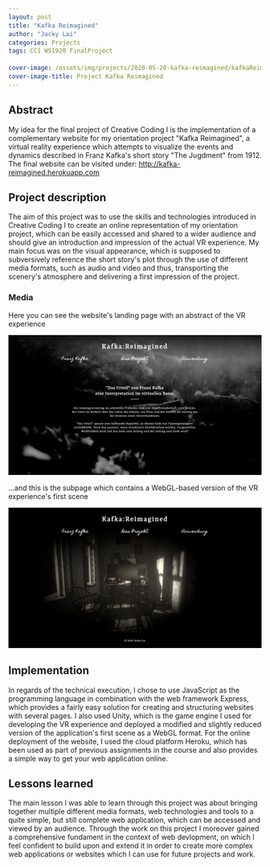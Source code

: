 ```yaml
---
layout: post
title: "Kafka Reimagined"
author: "Jacky Lai"
categories: Projects
tags: CC1 WS1920 FinalProject 

cover-image: /assets/img/projects/2020-05-20-kafka-reimagined/kafkaReimagined_pic_01.png
cover-image-title: Project Kafka Reimagined
---
```


## Abstract
My idea for the final project of Creative Coding I is the implementation of a complementary website for my orientation project "Kafka Reimagined", a virtual reality experience which attempts to visualize the events and dynamics described in Franz Kafka's short story "The Jugdment" from 1912. The final website can be visited under: http://kafka-reimagined.herokuapp.com

## Project description
The aim of this project was to use the skills and technologies introduced in Creative Coding I to create an online representation of my orientation project, which can be easily accessed and shared to a wider audience and should give an introduction and impression of the actual VR experience. My main focus was on the visual appearance, which is supposed to subversively reference the short story's plot through the use of different media formats, such as audio and video and thus, transporting the scenery's atmosphere and delivering a first impression of the project.

### Media
Here you can see the website's landing page with an abstract of the VR experience

![website-screenshot.01](/assets/img/projects/2020-05-20-kafka-reimagined/kafkaReimagined_pic_01.png)

...and this is the subpage which contains a WebGL-based version of the VR experience's first scene

![website-screenshot.02](/assets/img/projects/2020-05-20-kafka-reimagined/kafkaReimagined_pic_02.png)

## Implementation
In regards of the technical execution, I chose to use JavaScript as the programming language in combination with the web framework Express, which provides a fairly easy solution for creating and structuring websites with several pages. I also used Unity, which is the game engine I used for developing the VR experience and deployed a modified and slightly reduced version of the application's first scene as a WebGL format. For the online deployment of the website, I used the cloud platform Heroku, which has been used as part of previous assignments in the course and also provides a simple way to get your web application online.

## Lessons learned
The main lesson I was able to learn through this project was about bringing together multiple different media formats, web technologies and tools to a quite simple, but still complete web application, which can be accessed and viewed by an audience. Through the work on this project I moreover gained a comprehensive fundament in the context of web devlopment, on which I feel confident to build upon and extend it in order to create more complex web applications or websites which I can use for future projects and work.
